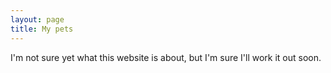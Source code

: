 ```yaml
---
layout: page
title: My pets
---
```


I'm not sure yet what this website is about, but I'm sure I'll work it out soon.
